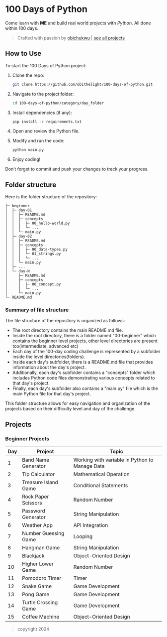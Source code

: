 # 100 Days of Python 

Come learn with **ME** and build real world projects with _Python_. All done within 100 days.

> Crafted with passion by [obichukwu](https://www.linkedin.com/in/obithelight/) | [see all projects](#projects)

## How to Use

To start the 100 Days of Python project:

1. Clone the repo:
    ```bash
    git clone https://github.com/obithelight/100-days-of-python.git
    ```
2. Navigate to the project folder:
    ```bash
    cd 100-days-of-python/category/day_folder
    ```
3. Install dependencies (if any):
    ```bash
    pip install -r requirements.txt
    ```
4. Open and review the Python file.

5. Modify and run the code:
    ```bash
    python main.py
    ```
6. Enjoy coding!

Don’t forget to commit and push your changes to track your progress.

## Folder structure

Here is the folder structure of the repository:

```
├─ beginner
│  ├─ day-01
│  │  ├─ README.md
│  │  ├─ concepts
│  │  │  ├─ 00_hello-world.py
│  │  │  └─ ...
│  │  └─ main.py
│  ├─ day-02
│  │  ├─ README.md
│  │  ├─ concepts
│  │  │  ├─ 00_data-types.py
│  │  │  └─ 01_strings.py
│  │  │  └─ ...
│  │  └─ main.py
│  ├─ ...
│  └─ day-N
│     ├─ README.md
│     ├─ concepts
│     │  ├─ 00_concept.py
│     │  └─ ...
│     └─ main.py
└─ README.md
```

### Summary of file structure

The file structure of the repository is organized as follows:

- The root directory contains the main README.md file.
- Inside the root directory, there is a folder named "00-beginner" which contains the beginner level projects, other level directories are present too(intermediate, advanced etc)
- Each day of the 100-day coding challenge is represented by a subfolder inside the level directories(folders).
- Inside each day's subfolder, there is a README.md file that provides information about the day's project.
- Additionally, each day's subfolder contains a "concepts" folder which includes Python code files demonstrating various concepts related to that day's project.
- Finally, each day's subfolder also contains a "main.py" file which is the main Python file for that day's project.

This folder structure allows for easy navigation and organization of the projects based on their difficulty level and day of the challenge.

## Projects

### Beginner Projects

| Day | Project                | Topic                                            |
|-----|------------------------|--------------------------------------------------|
| 1   | Band Name Generator    | Working with variable in Python to Manage Data   |
| 2   | Tip Calculator         | Mathematical Operation                           |
| 3   | Treasure Island Game   | Conditional Statements                           |
| 4   | Rock Paper Scissors    | Random Number                                    |
| 5   | Password Generator     | String Manipulation                              |
| 6   | Weather App            | API Integration                                  |
| 7   | Number Guessing Game   | Looping                                          |
| 8   | Hangman Game           | String Manipulation                              |
| 9   | Blackjack              | Object-Oriented Design                           |
| 10  | Higher Lower Game      | Random Number                                    |
| 11  | Pomodoro Timer         | Timer                                            |
| 12  | Snake Game             | Game Development                                 |
| 13  | Pong Game              | Game Development                                 |
| 14  | Turtle Crossing Game   | Game Development                                 |
| 15  | Coffee Machine         | Object-Oriented Design                           |

> copyright 2024
